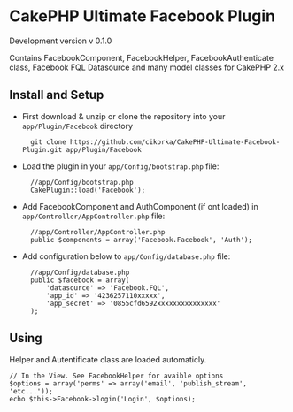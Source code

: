 # CakePHP Ultimate Facebook Plugin
Development version
v 0.1.0

Contains FacebookComponent, FacebookHelper, FacebookAuthenticate class, Facebook FQL Datasource and many model classes for CakePHP 2.x

## Install and Setup

* First download & unzip or clone the repository into your `app/Plugin/Facebook` directory

		git clone https://github.com/cikorka/CakePHP-Ultimate-Facebook-Plugin.git app/Plugin/Facebook

* Load the plugin in your `app/Config/bootstrap.php` file:

		//app/Config/bootstrap.php
		CakePlugin::load('Facebook');

* Add FacebookComponent and AuthComponent (if ont loaded) in `app/Controller/AppController.php` file:

		//app/Controller/AppController.php
		public $components = array('Facebook.Facebook', 'Auth');

* Add configuration below to `app/Config/database.php` file:

		//app/Config/database.php
		public $facebook = array(
			'datasource' => 'Facebook.FQL',
			'app_id' => '4236257110xxxxx',
			'app_secret' => '0855cfd6592xxxxxxxxxxxxxxx'
		);

## Using

Helper and Autentificate class are loaded automaticly.

	// In the View. See FacebookHelper for avaible options
	$options = array('perms' => array('email', 'publish_stream', 'etc...'));
	echo $this->Facebook->login('Login', $options);
